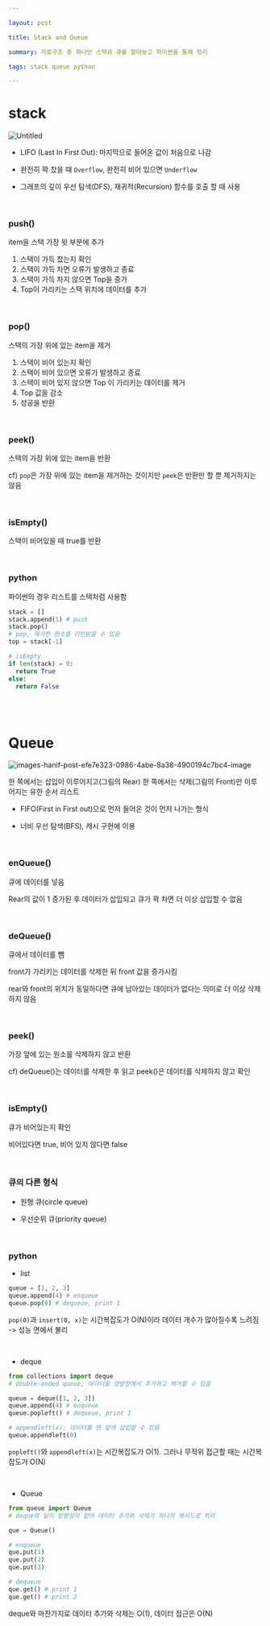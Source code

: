 ```yaml
---

layout: post

title: Stack and Queue

summary: 자료구조 중 하나인 스택과 큐를 알아보고 파이썬을 통해 정리

tags: stack queue python

---
```


# stack

![Untitled](https://user-images.githubusercontent.com/72901045/190635952-f4ecf548-ae79-428a-b45d-ae7c9c17834f.png)

- LIFO (Last In First Out): 마지막으로 들어온 값이 처음으로 나감

- 완전히 꽉 찼을 때 `Overflow`, 완전히 비어 있으면 `Underflow`

- 그래프의 깊이 우선 탐색(DFS), 재귀적(Recursion) 함수를 호출 할 때 사용

<br/>

### push()

item을 스택 가장 윗 부분에 추가

1. 스택이 가득 찼는지 확인
2. 스택이 가득 차면 오류가 발생하고 종료
3. 스택이 가득 차지 않으면 Top을 증가
4. Top이 가리키는 스택 위치에 데이터를 추가

<br/>

### pop()

스택의 가장 위에 있는 item을 제거

1. 스택이 비어 있는지 확인
2. 스택이 비어 있으면 오류가 발생하고 종료
3. 스택이 비어 있지 않으면 Top 이 가리키는 데이터를 제거
4. Top 값을 감소
5. 성공을 반환

<br/>

### peek()

스택의 가장 위에 있는 item을 반환

cf) `pop`은 가장 위에 있는 item을 제거하는 것이지만 `peek`은 반환만 할 뿐 제거하지는 않음

<br/>

### isEmpty()

스택이 비어있을 때 true를 반환

<br/>

### python

파이썬의 경우 리스트를 스택처럼 사용함

```python
stack = []
stack.append(1) # push
stack.pop()
# pop, 제거한 원소를 리턴받을 수 있음
top = stack[-1]

# isEmpty
if len(stack) = 0:
  return True
else:
  return False
```

<br/>

<br/>

# Queue

![images-hanif-post-efe7e323-0986-4abe-8a38-4900194c7bc4-image](https://user-images.githubusercontent.com/72901045/190638538-2446b570-40fe-45d7-abad-0d3bef1b712c.png)

한 쪽에서는 삽입이 이루어지고(그림의 Rear) 한 쪽에서는 삭제(그림의 Front)만 이루어지는 유한 순서 리스트

- FIFO(First in First out)으로 먼저 들어온 것이 먼저 나가는 형식

- 너비 우선 탐색(BFS), 캐시 구현에 이용
  

<br/>

### enQueue()

큐에 데이터를 넣음

Rear의 값이 1 증가된 후 데이터가 삽입되고 큐가 꽉 차면 더 이상 삽입할 수 없음

<br/>

### deQueue()

큐에서 데이터를 뺌

front가 가리키는 데이터를 삭제한 뒤 front 값을 증가시킴

rear와 front의 위치가 동일하다면 큐에 남아있는 데이터가 없다는 의미로 더 이상 삭제하지 않음

<br/>

### peek()

가장 앞에 있는 원소를 삭제하지 않고 반환

cf) deQueue()는 데이터를 삭제한 후 읽고 peek()은 데이터를 삭제하지 않고 확인

<br/>

### isEmpty()

큐가 비어있는지 확인

비어있다면 true, 비어 있지 않다면 false

<br/>

### 큐의 다른 형식

- 원형 큐(circle queue)

- 우선순위 큐(priority queue)

<br/>

### python

- list

```python
queue = [1, 2, 3]
queue.append(4) # enqueue
queue.pop(0) # dequeue, print 1
```

`pop(0)`과 `insert(0, x)`는 시간복잡도가 O(N)이라 데이터 개수가 많아질수록 느려짐 -> 성능 면에서 불리

<br/>

- deque

```python
from collections import deque
# double-ended queue, 데이터를 양방향에서 추가하고 제거할 수 있음

queue = deque([1, 2, 3])
queue.append(4) # enqueue
queue.popleft() # dequeue, print 1

# appendleft(x): 데이터를 맨 앞에 삽입할 수 있음
queue.appendleft(0)

```

`popleft()`와 `appendleft(x)`는 시간복잡도가 O(1). 그러나 무작위 접근할 때는 시간복잡도가 O(N)

<br/>

- Queue

```python
from queue import Queue
# deque와 달리 방향성이 없어 데이터 추가와 삭제가 하나의 메서드로 처리

que = Queue()

# enqueue
que.put(1)
que.put(2)
que.put(3)

# dequeue
que.get() # print 1
que.get() # print 2
```

deque와 마찬가지로 데이터 추가와 삭제는 O(1), 데이터 접근은 O(N)
